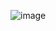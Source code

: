 ![image](https://github.com/MarjorieNevarez/GoogleMapsfinal/assets/151756579/acede029-ba0c-47c3-a928-7d79845c7002)
